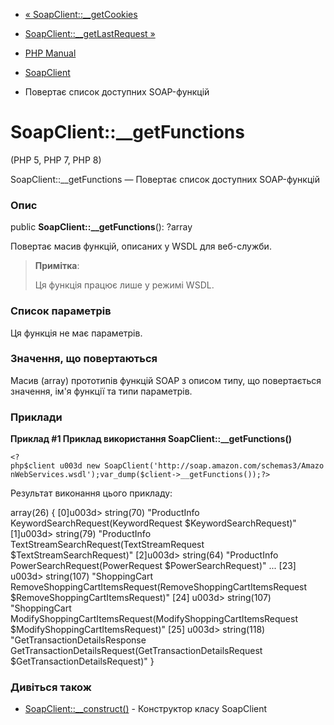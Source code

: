- [« SoapClient::\_\_getCookies](soapclient.getcookies.md)
- [SoapClient::\_\_getLastRequest »](soapclient.getlastrequest.md)

- [PHP Manual](index.md)
- [SoapClient](class.soapclient.md)
- Повертає список доступних SOAP-функцій

# SoapClient::\_\_getFunctions

(PHP 5, PHP 7, PHP 8)

SoapClient::\_\_getFunctions — Повертає список доступних SOAP-функцій

### Опис

public **SoapClient::\_\_getFunctions**(): ?array

Повертає масив функцій, описаних у WSDL для веб-служби.

> **Примітка**:
>
> Ця функція працює лише у режимі WSDL.

### Список параметрів

Ця функція не має параметрів.

### Значення, що повертаються

Масив (array) прототипів функцій SOAP з описом типу, що повертається
значення, ім'я функції та типи параметрів.

### Приклади

**Приклад #1 Приклад використання **SoapClient::\_\_getFunctions()****

` <?php$client u003d new SoapClient('http://soap.amazon.com/schemas3/AmazonWebServices.wsdl');var_dump($client->__getFunctions());?> `

Результат виконання цього прикладу:

array(26) {
[0]u003d>
string(70) "ProductInfo KeywordSearchRequest(KeywordRequest $KeywordSearchRequest)"
[1]u003d>
string(79) "ProductInfo TextStreamSearchRequest(TextStreamRequest $TextStreamSearchRequest)"
[2]u003d>
string(64) "ProductInfo PowerSearchRequest(PowerRequest $PowerSearchRequest)"
...
[23] u003d>
string(107) "ShoppingCart RemoveShoppingCartItemsRequest(RemoveShoppingCartItemsRequest $RemoveShoppingCartItemsRequest)"
[24] u003d>
string(107) "ShoppingCart ModifyShoppingCartItemsRequest(ModifyShoppingCartItemsRequest $ModifyShoppingCartItemsRequest)"
[25] u003d>
string(118) "GetTransactionDetailsResponse GetTransactionDetailsRequest(GetTransactionDetailsRequest $GetTransactionDetailsRequest)"
}

### Дивіться також

- [SoapClient::\_\_construct()](soapclient.construct.md) -
Конструктор класу SoapClient
